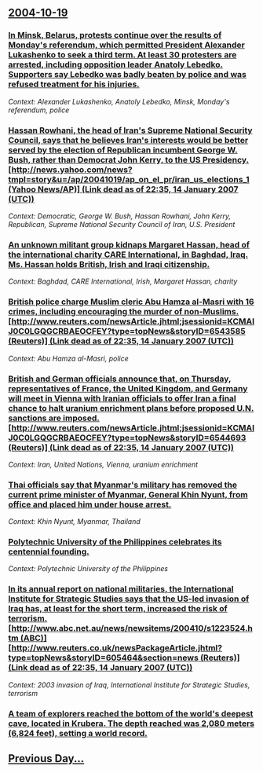 ## [2004-10-19](/news/2004/10/19/index.md)

### [ In Minsk, Belarus, protests continue over the results of Monday's referendum, which permitted President Alexander Lukashenko to seek a third term. At least 30 protesters are arrested, including opposition leader Anatoly Lebedko. Supporters say Lebedko was badly beaten by police and was refused treatment for his injuries. ](/news/2004/10/19/in-minsk-belarus-protests-continue-over-the-results-of-monday-s-referendum-which-permitted-president-alexander-lukashenko-to-seek-a-thir.md)
_Context: Alexander Lukashenko, Anatoly Lebedko, Minsk, Monday's referendum, police_

### [ Hassan Rowhani, the head of Iran's Supreme National Security Council, says that he believes Iran's interests would be better served by the election of Republican incumbent George W. Bush, rather than Democrat John Kerry, to the US Presidency. [http://news.yahoo.com/news?tmpl=story&u=/ap/20041019/ap_on_el_pr/iran_us_elections_1 (Yahoo News/AP)] (Link dead as of 22:35, 14 January 2007 (UTC))](/news/2004/10/19/hassan-rowhani-the-head-of-iran-s-supreme-national-security-council-says-that-he-believes-iran-s-interests-would-be-better-served-by-the.md)
_Context: Democratic, George W. Bush, Hassan Rowhani, John Kerry, Republican, Supreme National Security Council of Iran, U.S. President_

### [ An unknown militant group kidnaps Margaret Hassan, head of the international charity CARE International, in Baghdad, Iraq. Ms. Hassan holds British, Irish and Iraqi citizenship. ](/news/2004/10/19/an-unknown-militant-group-kidnaps-margaret-hassan-head-of-the-international-charity-care-international-in-baghdad-iraq-ms-hassan-holds.md)
_Context: Baghdad, CARE International, Irish, Margaret Hassan, charity_

### [ British police charge Muslim cleric Abu Hamza al-Masri with 16 crimes, including encouraging the murder of non-Muslims. [http://www.reuters.com/newsArticle.jhtml;jsessionid=KCMAIJ0C0LGQGCRBAEOCFEY?type=topNews&storyID=6543585 (Reuters)] (Link dead as of 22:35, 14 January 2007 (UTC))](/news/2004/10/19/british-police-charge-muslim-cleric-abu-hamza-al-masri-with-16-crimes-including-encouraging-the-murder-of-non-muslims-http-www-reuters.md)
_Context: Abu Hamza al-Masri, police_

### [ British and German officials announce that, on Thursday, representatives of France, the United Kingdom, and Germany will meet in Vienna with Iranian officials to offer Iran a final chance to halt uranium enrichment plans before proposed U.N. sanctions are imposed. [http://www.reuters.com/newsArticle.jhtml;jsessionid=KCMAIJ0C0LGQGCRBAEOCFEY?type=topNews&storyID=6544693 (Reuters)] (Link dead as of 22:35, 14 January 2007 (UTC))](/news/2004/10/19/british-and-german-officials-announce-that-on-thursday-representatives-of-france-the-united-kingdom-and-germany-will-meet-in-vienna-wit.md)
_Context: Iran, United Nations, Vienna, uranium enrichment_

### [ Thai officials say that Myanmar's military has removed the current prime minister of Myanmar, General Khin Nyunt, from office and placed him under house arrest. ](/news/2004/10/19/thai-officials-say-that-myanmar-s-military-has-removed-the-current-prime-minister-of-myanmar-general-khin-nyunt-from-office-and-placed-hi.md)
_Context: Khin Nyunt, Myanmar, Thailand_

### [ Polytechnic University of the Philippines celebrates its centennial founding.](/news/2004/10/19/polytechnic-university-of-the-philippines-celebrates-its-centennial-founding.md)
_Context: Polytechnic University of the Philippines_

### [ In its annual report on national militaries, the International Institute for Strategic Studies says that the US-led invasion of Iraq has, at least for the short term, increased the risk of terrorism. [http://www.abc.net.au/news/newsitems/200410/s1223524.htm (ABC)] [http://www.reuters.co.uk/newsPackageArticle.jhtml?type=topNews&storyID=605464&section=news (Reuters)] (Link dead as of 22:35, 14 January 2007 (UTC))](/news/2004/10/19/in-its-annual-report-on-national-militaries-the-international-institute-for-strategic-studies-says-that-the-us-led-invasion-of-iraq-has-a.md)
_Context: 2003 invasion of Iraq, International Institute for Strategic Studies, terrorism_

### [ A team of explorers reached the bottom of the world's deepest cave, located in Krubera. The depth reached was 2,080 meters (6,824 feet), setting a world record. ](/news/2004/10/19/a-team-of-explorers-reached-the-bottom-of-the-world-s-deepest-cave-located-in-krubera-the-depth-reached-was-2-080-meters-6-824-feet-se.md)
## [Previous Day...](/news/2004/10/18/index.md)

